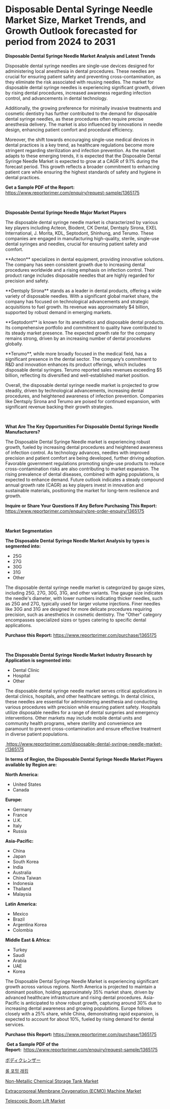<p><h1>Disposable Dental Syringe Needle Market Size, Market Trends, and Growth Outlook forecasted for period from 2024 to 2031</h1></p><p><strong>Disposable Dental Syringe Needle Market Analysis and Latest Trends</strong></p>
<p><p>Disposable dental syringe needles are single-use devices designed for administering local anesthesia in dental procedures. These needles are crucial for ensuring patient safety and preventing cross-contamination, as they eliminate the risk associated with reusing needles. The market for disposable dental syringe needles is experiencing significant growth, driven by rising dental procedures, increased awareness regarding infection control, and advancements in dental technology. </p><p>Additionally, the growing preference for minimally invasive treatments and cosmetic dentistry has further contributed to the demand for disposable dental syringe needles, as these procedures often require precise anesthesia delivery. The market is also influenced by innovations in needle design, enhancing patient comfort and procedural efficiency. </p><p>Moreover, the shift towards encouraging single-use medical devices in dental practices is a key trend, as healthcare regulations become more stringent regarding sterilization and infection prevention. As the market adapts to these emerging trends, it is expected that the Disposable Dental Syringe Needle Market is expected to grow at a CAGR of 9.1% during the forecast period. This growth reflects a broader commitment to enhancing patient care while ensuring the highest standards of safety and hygiene in dental practices.</p></p>
<p><strong>Get a Sample PDF of the Report:&nbsp;</strong> <a href="https://www.reportprimer.com/enquiry/request-sample/1365175">https://www.reportprimer.com/enquiry/request-sample/1365175</a></p>
<p>&nbsp;</p>
<p><strong>Disposable Dental Syringe Needle Major Market Players</strong></p>
<p><p>The disposable dental syringe needle market is characterized by various key players including Acteon, Biodent, CK Dental, Dentsply Sirona, EXEL International, J. Morita, KDL, Septodont, Shinhung, and Terumo. These companies are engaged in manufacturing high-quality, sterile, single-use dental syringes and needles, crucial for ensuring patient safety and comfort.</p><p>**Acteon** specializes in dental equipment, providing innovative solutions. The company has seen consistent growth due to increasing dental procedures worldwide and a rising emphasis on infection control. Their product range includes disposable needles that are highly regarded for precision and safety.</p><p>**Dentsply Sirona** stands as a leader in dental products, offering a wide variety of disposable needles. With a significant global market share, the company has focused on technological advancements and strategic acquisitions to fuel growth. Its revenue was approximately $4 billion, supported by robust demand in emerging markets.</p><p>**Septodont** is known for its anesthetics and disposable dental products. Its comprehensive portfolio and commitment to quality have contributed to its steady market presence. The expected growth rate for the company remains strong, driven by an increasing number of dental procedures globally.</p><p>**Terumo**, while more broadly focused in the medical field, has a significant presence in the dental sector. The company’s commitment to R&D and innovation enhances its product offerings, which includes disposable dental syringes. Terumo reported sales revenues exceeding $5 billion, reflecting its diversified and well-established market position.</p><p>Overall, the disposable dental syringe needle market is projected to grow steadily, driven by technological advancements, increasing dental procedures, and heightened awareness of infection prevention. Companies like Dentsply Sirona and Terumo are poised for continued expansion, with significant revenue backing their growth strategies.</p></p>
<p>&nbsp;</p>
<p><strong>What Are The Key Opportunities For Disposable Dental Syringe Needle Manufacturers?</strong></p>
<p><p>The Disposable Dental Syringe Needle market is experiencing robust growth, fueled by increasing dental procedures and heightened awareness of infection control. As technology advances, needles with improved precision and patient comfort are being developed, further driving adoption. Favorable government regulations promoting single-use products to reduce cross-contamination risks are also contributing to market expansion. The rising prevalence of dental diseases, combined with aging populations, is expected to enhance demand. Future outlook indicates a steady compound annual growth rate (CAGR) as key players invest in innovation and sustainable materials, positioning the market for long-term resilience and growth.</p></p>
<p><strong>Inquire or Share Your Questions If Any Before Purchasing This Report:</strong> <a href="https://www.reportprimer.com/enquiry/pre-order-enquiry/1365175">https://www.reportprimer.com/enquiry/pre-order-enquiry/1365175</a></p>
<p>&nbsp;</p>
<p><strong>Market Segmentation</strong></p>
<p><strong>The Disposable Dental Syringe Needle Market Analysis by types is segmented into:</strong></p>
<p><ul><li>25G</li><li>27G</li><li>30G</li><li>31G</li><li>Other</li></ul></p>
<p><p>The disposable dental syringe needle market is categorized by gauge sizes, including 25G, 27G, 30G, 31G, and other variants. The gauge size indicates the needle's diameter, with lower numbers indicating thicker needles, such as 25G and 27G, typically used for larger volume injections. Finer needles like 30G and 31G are designed for more delicate procedures requiring precision, such as anesthetics in cosmetic dentistry. The "Other" category encompasses specialized sizes or types catering to specific dental applications.</p></p>
<p><strong>Purchase this Report:&nbsp;</strong><a href="https://www.reportprimer.com/purchase/1365175">https://www.reportprimer.com/purchase/1365175</a></p>
<p>&nbsp;</p>
<p><strong>The Disposable Dental Syringe Needle Market Industry Research by Application is segmented into:</strong></p>
<p><ul><li>Dental Clinic</li><li>Hospital</li><li>Other</li></ul></p>
<p><p>The disposable dental syringe needle market serves critical applications in dental clinics, hospitals, and other healthcare settings. In dental clinics, these needles are essential for administering anesthesia and conducting various procedures with precision while ensuring patient safety. Hospitals utilize disposable needles for a range of dental surgeries and emergency interventions. Other markets may include mobile dental units and community health programs, where sterility and convenience are paramount to prevent cross-contamination and ensure effective treatment in diverse patient populations.</p></p>
<p><a href="https://www.reportprimer.com/disposable-dental-syringe-needle-market-r1365175">&nbsp;https://www.reportprimer.com/disposable-dental-syringe-needle-market-r1365175</a></p>
<p><strong>In terms of Region, the Disposable Dental Syringe Needle Market Players available by Region are:</strong></p>
<p>
    <p> <strong> North America: </strong>
        <ul>
            <li>United States</li>
            <li>Canada</li>
        </ul>
        </p> 
    <p> <strong> Europe: </strong>
        <ul>
            <li>Germany</li>
            <li>France</li>
            <li>U.K.</li>
            <li>Italy</li>
            <li>Russia</li>
        </ul>
        </p> 
    <p> <strong> Asia-Pacific: </strong>
        <ul>
            <li>China</li>
            <li>Japan</li>
            <li>South Korea</li>
            <li>India</li>
            <li>Australia</li>
            <li>China Taiwan</li>
            <li>Indonesia</li>
            <li>Thailand</li>
            <li>Malaysia</li>
        </ul>
        </p> 
    <p> <strong> Latin America: </strong>
        <ul>
            <li>Mexico</li>
            <li>Brazil</li>
            <li>Argentina Korea</li>
            <li>Colombia</li>
        </ul>
        </p> 
    <p> <strong> Middle East & Africa: </strong>
        <ul>
            <li>Turkey</li>
            <li>Saudi</li>
            <li>Arabia</li>
            <li>UAE</li>
            <li>Korea</li>
        </ul>
    </p>
    </p>
<p><p>The Disposable Dental Syringe Needle Market is experiencing significant growth across various regions. North America is projected to maintain a dominant position, holding approximately 35% market share, driven by advanced healthcare infrastructure and rising dental procedures. Asia-Pacific is anticipated to show robust growth, capturing around 30% due to increasing dental awareness and growing populations. Europe follows closely with a 25% share, while China, demonstrating rapid expansion, is expected to account for about 10%, fueled by rising demand for dental services.</p></p>
<p><strong>Purchase this Report: </strong><a href="https://www.reportprimer.com/purchase/1365175">https://www.reportprimer.com/purchase/1365175</a></p>
<p>&nbsp;<strong>Get a Sample PDF of the Report:&nbsp;&nbsp;</strong><a href="https://www.reportprimer.com/enquiry/request-sample/1365175">https://www.reportprimer.com/enquiry/request-sample/1365175</a></p>
<p><strong></strong></p>
<p><p><a href="https://medium.com/@sandymann91/%E3%82%B0%E3%83%AD%E3%83%BC%E3%83%90%E3%83%AB%E3%83%9C%E3%83%87%E3%82%A3%E3%82%AF%E3%83%AC%E3%83%B3%E3%82%B6%E3%83%BC%E5%B8%82%E5%A0%B4-%E8%A3%BD%E5%93%81%E3%82%BF%E3%82%A4%E3%83%97-%E9%85%B8%E6%80%A7%E3%83%9C%E3%83%87%E3%82%A3%E3%82%AF%E3%83%AC%E3%83%B3%E3%82%B6%E3%83%BC-%E3%82%A2%E3%83%AB%E3%82%AB%E3%83%AA%E6%80%A7%E3%83%9C%E3%83%87%E3%82%A3%E3%82%AF%E3%83%AC%E3%83%B3%E3%82%B6%E3%83%BC-%E3%82%A8%E3%83%B3%E3%83%89%E3%83%A6%E3%83%BC%E3%82%B6%E3%83%BC-%E5%9C%B0%E5%9F%9F%E3%81%AB%E7%84%A6%E7%82%B9%E3%82%92%E5%BD%93%E3%81%A6%E3%81%9F%E5%88%86%E6%9E%90%E3%81%A8%E4%BA%88%E6%B8%AC-2024%E5%B9%B4-2031%E5%B9%B4-d966004021e9?postPublishedType=repub">ボディクレンザー</a></p><p><a href="https://medium.com/@emoryyundt1935/%EB%A1%A4-%ED%8F%AC%EB%B0%8D-%EB%9E%99-%EC%8B%9C%EC%9E%A5-%EA%B8%80%EB%A1%9C%EB%B2%8C-%EC%8B%9C%EC%9E%A5-%ED%86%B5%EC%B0%B0%EB%A0%A5-%EB%B0%8F-%EC%A7%80%EC%97%AD-%EB%B6%84%EC%84%9D-2024-2031-443031a0dbd5?postPublishedType=repub">롤 포밍 래킹</a></p><p><a href="https://issuu.com/reportprime-2/docs/non-metallic-chemical-storage-tank-_0ff8e2d9e14697">Non-Metallic Chemical Storage Tank Market</a></p><p><a href="https://www.linkedin.com/pulse/how-extracorporeal-membrane-oxygenation-ecmo-machine-grq7e?trackingId=6MRnz%2Bt8Qzmf4uCZKxtbeA%3D%3D">Extracorporeal Membrane Oxygenation (ECMO) Machine Market</a></p><p><a href="https://www.linkedin.com/pulse/future-telescopic-boom-lift-market-global-forecast-trends-2024-tg5jc?trackingId=KugDJoV2RdCGXgcw2iOBzA%3D%3D">Telescopic Boom Lift Market</a></p></p>
